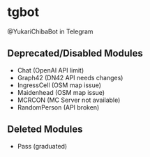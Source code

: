 # tgbot

@YukariChibaBot in Telegram

## Deprecated/Disabled Modules

- Chat (OpenAI API limit)
- Graph42 (DN42 API needs changes)
- IngressCell (OSM map issue)
- Maidenhead (OSM map issue)
- MCRCON (MC Server not available)
- RandomPerson (API broken)

## Deleted Modules
- Pass (graduated)
